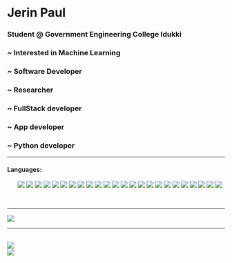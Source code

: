 <h1> Jerin Paul </h1>
<h3>Student @ Government Engineering College Idukki</h3>
<h3>~ Interested in Machine Learning</h3>
<h3>~ Software Developer</h3>
<h3>~ Researcher</h3>
<h3>~ FullStack developer </h3>
<h3>~ App developer </h3>
<h3>~ Python developer </h3>
<hr>
<h4>Languages:</h4>
<ul>
  <img src = "https://img.shields.io/badge/Python-14354C?style=for-the-badge&logo=python&logoColor=white">
  <img src="https://img.shields.io/badge/Java-ED8B00?style=for-the-badge&logo=java&logoColor=white">
  <img src="https://img.shields.io/badge/C%2B%2B-00599C?style=for-the-badge&logo=c%2B%2B&logoColor=white">
  <img  src="https://img.shields.io/badge/C-00599C?style=for-the-badge&logo=c&logoColor=white">
  <img  src = "https://img.shields.io/badge/C%23-239120?style=for-the-badge&logo=c-sharp&logoColor=white">
  <img src="https://img.shields.io/badge/JavaScript-F7DF1E?style=for-the-badge&logo=javascript&logoColor=black">
   <img src="https://img.shields.io/badge/TypeScript-%2302569B.svg?style=for-the-badge&logo=Typescript&logoColor=white">
  <img src="https://img.shields.io/badge/Node.js-43853D?style=for-the-badge&logo=node.js&logoColor=white">
  <img src="https://img.shields.io/badge/React-20232A?style=for-the-badge&logo=react&logoColor=61DAFB">
  <img src="https://img.shields.io/badge/Next.js-black.svg?style=for-the-badge&logo=Next.js&logoColor=white">
  <img src = "https://img.shields.io/badge/Flutter-%2302569B.svg?style=for-the-badge&logo=Flutter&logoColor=white">
  <img  src="https://img.shields.io/badge/HTML5-E34F26?style=for-the-badge&logo=html5&logoColor=white">
  <img  src="https://img.shields.io/badge/CSS3-1572B6?style=for-the-badge&logo=css3&logoColor=white">
  <img src="https://img.shields.io/badge/Google_Cloud-4285F4?style=for-the-badge&logo=google-cloud&logoColor=white">
  <img src="https://img.shields.io/badge/Bootstrap-563D7C?style=for-the-badge&logo=bootstrap&logoColor=white">
  <img src="https://img.shields.io/badge/jQuery-0769AD?style=for-the-badge&logo=jquery&logoColor=white">
  <img src="https://img.shields.io/badge/Django-092E20?style=for-the-badge&logo=django&logoColor=green">
  <img src="https://img.shields.io/badge/Flask-000000?style=for-the-badge&logo=flask&logoColor=white">
  <img src="https://img.shields.io/badge/Git-F05032?style=for-the-badge&logo=git&logoColor=white">
  <img src="https://img.shields.io/badge/Dart-%2302569B.svg?style=for-the-badge&logo=Dart&logoColor=white">
  <img src="https://img.shields.io/badge/ThreeJs-black?style=for-the-badge&logo=three.js&logoColor=white">
  <img src="https://img.shields.io/badge/Redux-593D88?style=for-the-badge&logo=redux&logoColor=white">
  <img src="https://img.shields.io/badge/Sass-CC6699?style=for-the-badge&logo=sass&logoColor=white">
  <img src="https://img.shields.io/badge/Express.js-000000?style=for-the-badge&logo=express&logoColor=white">
</ul>
<br>
<hr>
<img src="https://github-readme-stats.vercel.app/api?username=j3rinpaul&show_icons=true&theme=dark"/>
<hr>
<br>
<img src="https://github-readme-stats.vercel.app/api/top-langs/?username=j3rinpaul&theme=dark">
<br>
<img src="https://github-readme-streak-stats.herokuapp.com/?user=j3rinpaul&theme=dark"/>
